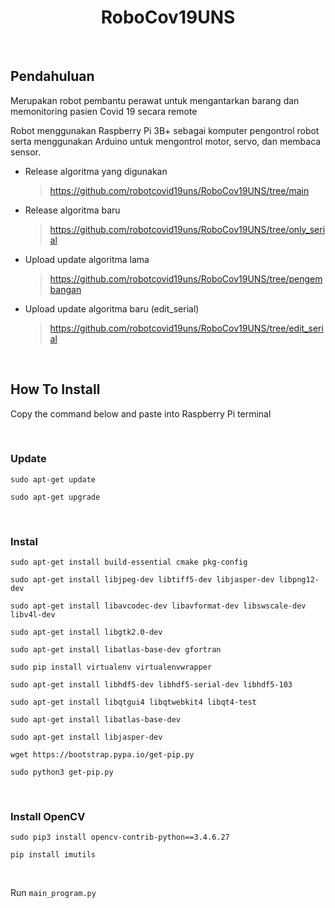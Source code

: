 <span align = "center">
  
# RoboCov19UNS
  
</span>

<br>

## Pendahuluan
Merupakan robot pembantu perawat untuk mengantarkan barang dan memonitoring pasien Covid 19 secara remote

Robot menggunakan Raspberry Pi 3B+ sebagai komputer pengontrol robot serta menggunakan Arduino untuk mengontrol motor, servo, dan membaca sensor.

- Release algoritma yang digunakan
  > https://github.com/robotcovid19uns/RoboCov19UNS/tree/main

- Release algoritma baru 
  > https://github.com/robotcovid19uns/RoboCov19UNS/tree/only_serial

- Upload update algoritma lama
  > https://github.com/robotcovid19uns/RoboCov19UNS/tree/pengembangan

- Upload update algoritma baru (edit_serial)
  > https://github.com/robotcovid19uns/RoboCov19UNS/tree/edit_serial

<br>

## How To Install

Copy the command below and paste into Raspberry Pi terminal

<br>

### Update

```
sudo apt-get update
```
```
sudo apt-get upgrade
```

<br>

### Instal 
```
sudo apt-get install build-essential cmake pkg-config
```
```
sudo apt-get install libjpeg-dev libtiff5-dev libjasper-dev libpng12-dev
```
```
sudo apt-get install libavcodec-dev libavformat-dev libswscale-dev libv4l-dev
```
```
sudo apt-get install libgtk2.0-dev
```
```
sudo apt-get install libatlas-base-dev gfortran
```
```
sudo pip install virtualenv virtualenvwrapper
```
```
sudo apt-get install libhdf5-dev libhdf5-serial-dev libhdf5-103 
```
```
sudo apt-get install libqtgui4 libqtwebkit4 libqt4-test 
```
```
sudo apt-get install libatlas-base-dev 
```
```
sudo apt-get install libjasper-dev 
```
```
wget https://bootstrap.pypa.io/get-pip.py 
```
```
sudo python3 get-pip.py 
```

<br>

### Install OpenCV
```
sudo pip3 install opencv-contrib-python==3.4.6.27
```
```
pip install imutils
```

<br>

Run `main_program.py`
